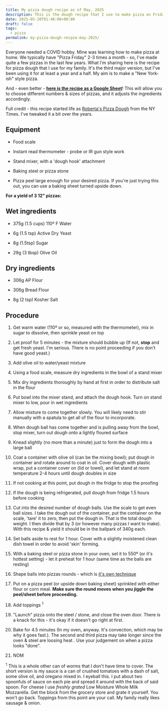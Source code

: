 ```yaml
---
title: My pizza dough recipe as of May, 2025
description: This is the dough recipe that I use to make pizza on Fridays for my family.
date: 2025-05-20T01:48:00+00:00
draft: false
tags:
  - pizza
permalink: my-pizza-dough-recpie-may-2025/
---
```

Everyone needed a COVID hobby. Mine was learning how to make pizza at home. We typically have "Pizza Friday" 2-3 times a month - so, I've made quite a few pizzas in the last few years. What I'm sharing here is the recipe for pizza dough that I use for my family. It's the third major version, but I've been using it for at least a year and a half. My aim is to make a "New York-ish" style pizza.

And - even better - [**here is the recipe as a Google Sheet**](https://docs.google.com/spreadsheets/d/1G79fdCg0Gz0eWTO8lOLhEhoHNiIW3ZCS4pD8JSqgFUU/edit?usp=sharing)! This will allow you to choose different numbers & sizes of pizzas, and it adjusts the ingredients accordingly.

Full credit - this recipe started life as [Roberta's Pizza Dough](https://cooking.nytimes.com/recipes/1016230-robertas-pizza-dough) from the NY Times. I've tweaked it a bit over the years.

## Equipment

*   Food scale

*   Instant read thermometer - probe or IR gun style work

*   Stand mixer, with a 'dough hook' attachment

*   Baking steel or pizza stone

*   Pizza peel large enough for your desired pizza. If you're just trying this out, you can use a baking sheet turned upside down.


**For a yield of 3 12" pizzas:**

## Wet ingredients

*   375g (1.5 cups) 110º F Water

*   6g (1.5 tsp) Active Dry Yeast

*   8g (1.5tsp) Sugar

*   29g (3 tbsp) Olive Oil


## Dry ingredients

*   306g AP Flour

*   306g Bread Flour

*   8g (2 tsp) Kosher Salt


## Procedure

1.  Get warm water (110º or so, measured with the thermometer), mix in sugar to dissolve, then sprinkle yeast on top

2.  Let proof for 5 minutes - the mixture should bubble up (If not, **stop** and get fresh yeast. I'm serious. There is no point proceeding if you don't have good yeast.)

3.  Add olive oil to water/yeast mixture

4.  Using a food scale, measure dry ingredients in the bowl of a stand mixer

5.  Mix dry ingredients thoroughly by hand at first in order to distribute salt in the flour

6.  Put bowl into the mixer stand, and attach the dough hook. Turn on stand mixer to low, pour in wet ingredients

7.  Allow mixture to come together slowly. You will likely need to stir manually with a spatula to get all of the flour to incorporate.

8.  When dough ball has come together and is pulling away from the bowl, stop mixer, turn out dough onto a lightly floured surface

9.  Knead slightly (no more than a minute) just to form the dough into a large ball

10.  Coat a container with olive oil (can be the mixing bowl); put dough in container and rotate around to coat in oil. Cover dough with plastic wrap, put a container cover on (lid or towel), and let stand at room temperature 2-4 hours until dough doubles in size

11.  If not cooking at this point, put dough in the fridge to stop the proofing

12.  If the dough is being refrigerated, pull dough from fridge 1.5 hours before cooking

13.  Cut into the desired number of dough balls. Use the scale to get even ball sizes. I take the dough out of the container, put the container on the scale, 'tare' it to zero, then put the dough in. That is the total dough weight. I then divide that by 3 (or however many pizzas I want to make). With this recipe & yield it should be in the ballpark of 340g each.

14.  Set balls aside to rest for 1 hour. Cover with a slightly moistened clean dish towel in order to avoid 'skin' forming.

15.  With a baking steel or pizza stone in your oven, set it to 550º (or it's hottest setting) - let it preheat for 1 hour (same time as the balls are resting)

16.  Shape balls into pizzas rounds - which is [it's own technique](https://www.youtube.com/watch?v=Entzcl8q7H4)

17.  Put on a pizza peel (or upside down baking sheet) sprinkled with either flour or corn meal. **Make sure the round moves when you jiggle the peel/sheet before proceeding.**

18.  Add toppings <sup>1</sup>

19.  "Launch" pizza onto the steel / stone, and close the oven door. There is a knack for this - it's okay if it doesn't go right at first.

20.  Bake for 4.5 minutes (In my oven, anyway. It's convection, which may be why it goes fast.). The second and third pizza may take longer since the oven & steel are loosing heat . Use your judgement on when a pizza looks "done".

21.  NOM


<sup>1</sup> This is a whole other can of worms that I don't have time to cover. The short version is my sauce is a can of crushed tomatoes with a dash of salt, some olive oil, and oregano mixed in. I eyeball this. I put about two spoonfuls of sauce on each pie and spread it around with the back of said spoon. For cheese I use _freshly grated_ Low Moisture Whole Milk Mozzarella. Get the block from the grocery store and grate it yourself. You won't go back. Toppings from this point are your call. My family really likes sausage & onion.
